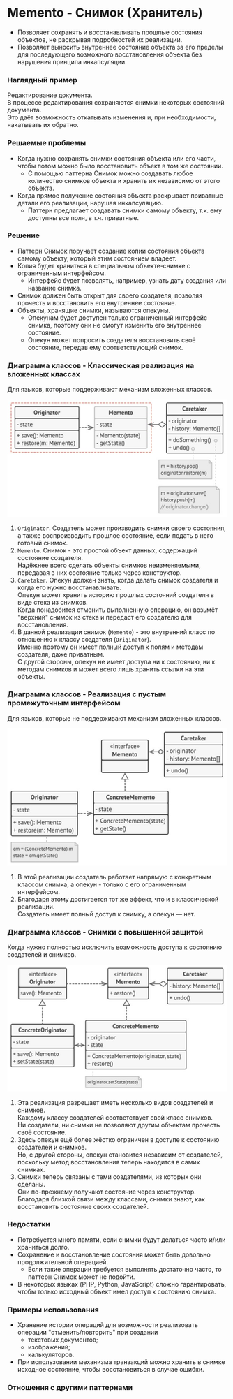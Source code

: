 ﻿# Memento - Снимок (Хранитель)
* Позволяет сохранять и восстанавливать прошлые состояния объектов, не раскрывая подробностей их реализации.
* Позволяет выносить внутреннее состояние объекта за его пределы для последующего возможного восстановления объекта без нарушения принципа инкапсуляции.

### Наглядный пример
Редактирование документа.  
В процессе редактирования сохраняются снимки некоторых состояний документа.  
Это даёт возможность откатывать изменения и, при необходимости, накатывать их обратно.

### Решаемые проблемы
* Когда нужно сохранять снимки состояния объекта или его части, чтобы потом можно было восстановить объект в том же состоянии.
  * С помощью паттерна Снимок можно создавать любое количество снимков объекта и хранить их независимо от этого объекта.
* Когда прямое получение состояния объекта раскрывает приватные детали его реализации, нарушая инкапсуляцию.
  * Паттерн предлагает создавать снимки самому объекту, т.к. ему доступны все поля, в т.ч. приватные.

### Решение
* Паттерн Снимок поручает создание копии состояния объекта самому объекту, который этим состоянием владеет.
* Копия будет храниться в специальном объекте-снимке с ограниченным интерфейсом.
  * Интерфейс будет позволять, например, узнать дату создания или название снимка.
* Снимок должен быть открыт для своего создателя, позволяя прочесть и восстановить его внутреннее состояние.
* Объекты, хранящие снимки, называются опекуны.
  * Опекунам будет доступен только ограниченный интерфейс снимка, поэтому они не смогут изменить его внутреннее состояние.
  * Опекун может попросить создателя восстановить своё состояние, передав ему соответствующий снимок.

### Диаграмма классов - Классическая реализация на вложенных классах
Для языков, которые поддерживают механизм вложенных классов.

![Class diagram - nested classes](Memento_NestedClasses.jpg)
1. `Originator`. Создатель может производить снимки своего состояния, а также воспроизводить прошлое состояние, если подать в него готовый снимок.
2. `Memento`. Снимок - это простой объект данных, содержащий состояние создателя.  
Надёжнее всего сделать объекты снимков неизменяемыми, передавая в них состояние только через конструктор.
3. `Caretaker`. Опекун должен знать, когда делать снимок создателя и когда его нужно восстанавливать.  
Опекун может хранить историю прошлых состояний создателя в виде стека из снимков.  
Когда понадобится отменить выполненную операцию, он возьмёт "верхний" снимок из стека и передаст его создателю для восстановления.
4. В данной реализации снимок (`Memento`) - это внутренний класс по отношению к классу создателя (`Originator`).  
Именно поэтому он имеет полный доступ к полям и методам создателя, даже приватным.  
С другой стороны, опекун не имеет доступа ни к состоянию, ни к методам снимков и может всего лишь хранить ссылки на эти объекты.

### Диаграмма классов - Реализация с пустым промежуточным интерфейсом
Для языков, которые не поддерживают механизм вложенных классов.

![Class diagram - intermediate interface](Memento_IntermediateInterface.jpg)
1. В этой реализации создатель работает напрямую с конкретным классом снимка, а опекун - только с его ограниченным интерфейсом.
2. Благодаря этому достигается тот же эффект, что и в классической реализации.  
Создатель имеет полный доступ к снимку, а опекун — нет.

### Диаграмма классов -  Снимки с повышенной защитой
Когда нужно полностью исключить возможность доступа к состоянию создателей и снимков.

![Class diagram - stricter encapsulation](Memento_StrickerEncapsulation.jpg)
1. Эта реализация разрешает иметь несколько видов создателей и снимков.  
Каждому классу создателей соответствует свой класс снимков.  
Ни создатели, ни снимки не позволяют другим объектам прочесть своё состояние.
2. Здесь опекун ещё более жёстко ограничен в доступе к состоянию создателей и снимков.  
Но, с другой стороны, опекун становится независим от создателей, поскольку метод восстановления теперь находится в самих снимках.
3. Снимки теперь связаны с теми создателями, из которых они сделаны.  
Они по-прежнему получают состояние через конструктор.  
Благодаря близкой связи между классами, снимки знают, как восстановить состояние своих создателей.

### Недостатки
* Потребуется много памяти, если снимки будут делаться часто и/или храниться долго.
* Сохранение и восстановление состояния может быть довольно продолжительной операцией.
  * Если такие операции требуется выполнять достаточно часто, то паттерн Снимок может не подойти.
* В некоторых языках (PHP, Python, JavaScript) сложно гарантировать, чтобы только исходный объект имел доступ к состоянию снимка.

### Примеры использования
* Хранение истории операций для возможности реализовать операции "отменить/повторить" при создании
  * текстовых документов;
  * изображений;
  * калькуляторов.
* При использовании механизма транзакций можно хранить в снимке исходное состояние, чтобы восстановиться в случае ошибки.

### Отношения с другими паттернами

